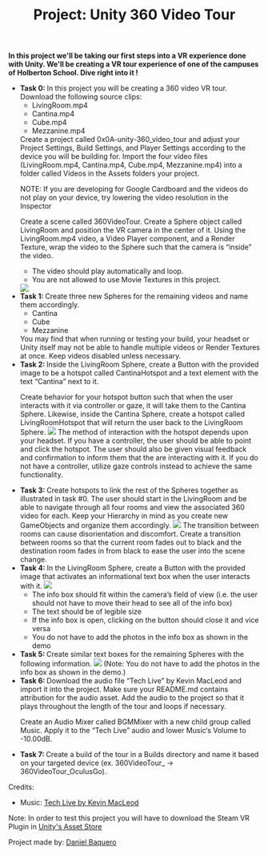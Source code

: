 <html>
<header><h1>Project: Unity 360 Video Tour</h1></header>
<body>
<p><strong>In this project we'll be taking our first steps into a VR experience done with Unity. We'll be creating a VR tour experience of one of the campuses of Holberton School. Dive right into it !</strong></p>
<ul>
<li><strong>Task 0: </strong>In this project you will be creating a 360 video VR tour. Download the following source clips:
<ul>
<li>LivingRoom.mp4</li>
<li>Cantina.mp4</li>
<li>Cube.mp4</li>
<li>Mezzanine.mp4</li>
</ul>
Create a project called 0x0A-unity-360_video_tour and adjust your Project Settings, Build Settings, and Player Settings according to the device you will be building for. Import the four video files (LivingRoom.mp4, Cantina.mp4, Cube.mp4, Mezzanine.mp4) into a folder called Videos in the Assets folders your project.

NOTE: If you are developing for Google Cardboard and the videos do not play on your device, try lowering the video resolution in the Inspector

Create a scene called 360VideoTour. Create a Sphere object called LivingRoom and position the VR camera in the center of it. Using the LivingRoom.mp4 video, a Video Player component, and a Render Texture, wrap the video to the Sphere such that the camera is “inside” the video.
<ul>
<li>The video should play automatically and loop.</li>
<li>You are not allowed to use Movie Textures in this project.</li>
</ul>
<img src="https://holbertonintranet.s3.amazonaws.com/uploads/medias/2019/2/4fd49076a6664f03f124.gif?X-Amz-Algorithm=AWS4-HMAC-SHA256&X-Amz-Credential=AKIARDDGGGOUWMNL5ANN%2F20200818%2Fus-east-1%2Fs3%2Faws4_request&X-Amz-Date=20200818T205529Z&X-Amz-Expires=86400&X-Amz-SignedHeaders=host&X-Amz-Signature=dc66e0e54f673aa4ed5aae082fbfd968ca5f3eb0b4e19f7b88a7564377dc7825">
</li>
<li><strong>Task 1: </strong>Create three new Spheres for the remaining videos and name them accordingly.
<ul>
<li>Cantina</li>
<li>Cube</li>
<li>Mezzanine</li>
</ul>
You may find that when running or testing your build, your headset or Unity itself may not be able to handle multiple videos or Render Textures at once. Keep videos disabled unless necessary.
</li>
<li><strong>Task 2: </strong>Inside the LivingRoom Sphere, create a Button with the provided image to be a hotspot called CantinaHotspot and a text element with the text “Cantina” next to it.

Create behavior for your hotspot button such that when the user interacts with it via controller or gaze, it will take them to the Cantina Sphere. Likewise, inside the Cantina Sphere, create a hotspot called LivingRoomHotspot that will return the user back to the LivingRoom Sphere.
<img src="https://holbertonintranet.s3.amazonaws.com/uploads/medias/2019/2/9da74aee019c17282907.gif?X-Amz-Algorithm=AWS4-HMAC-SHA256&X-Amz-Credential=AKIARDDGGGOUWMNL5ANN%2F20200818%2Fus-east-1%2Fs3%2Faws4_request&X-Amz-Date=20200818T205529Z&X-Amz-Expires=86400&X-Amz-SignedHeaders=host&X-Amz-Signature=fc28086766239201ef09cb66db1671fb121b517d904d4c39f0ef57b01422f286">
The method of interaction with the hotspot depends upon your headset. If you have a controller, the user should be able to point and click the hotspot. The user should also be given visual feedback and confirmation to inform them that the are interacting with it. If you do not have a controller, utilize gaze controls instead to achieve the same functionality.
</li>
<li><strong>Task 3: </strong>Create hotspots to link the rest of the Spheres together as illustrated in task #0. The user should start in the LivingRoom and be able to navigate through all four rooms and view the associated 360 video for each. Keep your Hierarchy in mind as you create new GameObjects and organize them accordingly.
<img src="https://holbertonintranet.s3.amazonaws.com/uploads/medias/2019/2/fe4aed48e640f91b8157.gif?X-Amz-Algorithm=AWS4-HMAC-SHA256&X-Amz-Credential=AKIARDDGGGOUWMNL5ANN%2F20200818%2Fus-east-1%2Fs3%2Faws4_request&X-Amz-Date=20200818T205529Z&X-Amz-Expires=86400&X-Amz-SignedHeaders=host&X-Amz-Signature=33ce35bc264cd4f1155e6751db522ca2f9634ed77cb74fc050ddb66d20392219">
The transition between rooms can cause disorientation and discomfort. Create a transition between rooms so that the current room fades out to black and the destination room fades in from black to ease the user into the scene change.
</li>
<li><strong>Task 4: </strong>In the LivingRoom Sphere, create a Button with the provided image that activates an informational text box when the user interacts with it.
<img src="https://holbertonintranet.s3.amazonaws.com/uploads/medias/2019/2/1c9f1fb933742f20fd11.gif?X-Amz-Algorithm=AWS4-HMAC-SHA256&X-Amz-Credential=AKIARDDGGGOUWMNL5ANN%2F20200818%2Fus-east-1%2Fs3%2Faws4_request&X-Amz-Date=20200818T205529Z&X-Amz-Expires=86400&X-Amz-SignedHeaders=host&X-Amz-Signature=6e2a474a8a33d3d8ed0cf5368d68c8ac4a1d75c13153267411c696640da111a3">
<ul>
<li>The info box should fit within the camera’s field of view (i.e. the user should not have to move their head to see all of the info box)</li>
<li>The text should be of legible size</li>
<li>If the info box is open, clicking on the button should close it and vice versa</li>
<li>You do not have to add the photos in the info box as shown in the demo</li>
</ul>
</li>
<li><strong>Task 5: </strong>Create similar text boxes for the remaining Spheres with the following information.
<img src="https://holbertonintranet.s3.amazonaws.com/uploads/medias/2019/2/6153f15854d50d234f2b.gif?X-Amz-Algorithm=AWS4-HMAC-SHA256&X-Amz-Credential=AKIARDDGGGOUWMNL5ANN%2F20200818%2Fus-east-1%2Fs3%2Faws4_request&X-Amz-Date=20200818T205529Z&X-Amz-Expires=86400&X-Amz-SignedHeaders=host&X-Amz-Signature=eb65b0a03a9b89d36274183abe669f3e00072a94935928f7ec57a22308443fd4">
(Note: You do not have to add the photos in the info box as shown in the demo.)
</li>
<li><strong>Task 6: </strong>Download the audio file “Tech Live” by Kevin MacLeod and import it into the project. Make sure your README.md contains attribution for the audio asset. Add the audio to the project so that it plays throughout the length of the tour and loops if necessary.

Create an Audio Mixer called BGMMixer with a new child group called Music. Apply it to the “Tech Live” audio and lower Music‘s Volume to -10.00dB.</li>
<li><strong>Task 7: </strong>Create a build of the tour in a Builds directory and name it based on your targeted device (ex. 360VideoTour_<TargetHeadsetName> -> 360VideoTour_OculusGo).</li>
</ul>
<p>Credits:
<ul>
<li>Music: <a href="https://incompetech.filmmusic.io/song/4463-tech-live/">Tech Live by Kevin MacLeod</a></li>
</ul>
</p>
<p>Note: In order to test this project you will have to download the Steam VR Plugin in <a href="https://assetstore.unity.com/packages/tools/integration/steamvr-plugin-32647">Unity's Asset Store</a></p>
</body>
<footer>Project made by: <a href="https://github.com/DanielBaquero28">Daniel Baquero</footer>
</html>